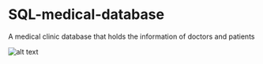# SQL-medical-database
A medical clinic database that holds the information of doctors and patients

![alt text](https://raw.githubusercontent.com/landaync/SQL-medical-database/master/img/img.png)
